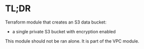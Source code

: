 # TL;DR

Terraform module that creates an S3 data bucket:

* a single private S3 bucket with encryption enabled

This module should not be ran alone. It is part of the VPC module.


